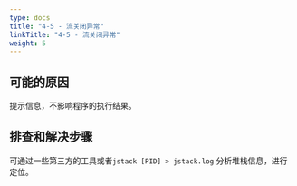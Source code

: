 ```yaml
---
type: docs
title: "4-5 - 流关闭异常"
linkTitle: "4-5 - 流关闭异常"
weight: 5
---
```


## 可能的原因

提示信息，不影响程序的执行结果。

## 排查和解决步骤

可通过一些第三方的工具或者`jstack [PID] > jstack.log` 分析堆栈信息，进行定位。

<p style="margin-top: 5rem;"> </p>